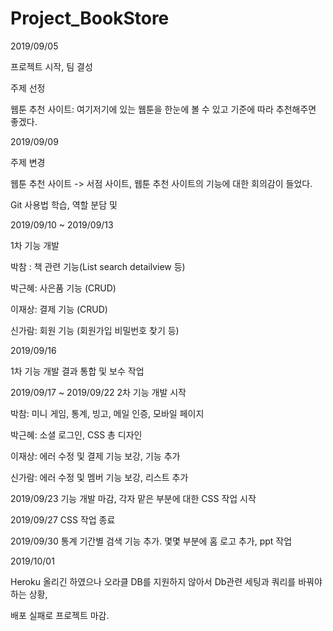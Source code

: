 # Project_BookStore



2019/09/05 

프로젝트 시작, 팀 결성 

주제 선정 

웹툰 추천 사이트: 여기저기에 있는 웹툰을 한눈에 볼 수 있고 기준에 따라 추천해주면 좋겠다.


2019/09/09

주제 변경  

웹툰 추천 사이트 -> 서점 사이트, 웹툰 추천 사이트의 기능에 대한 회의감이 들었다.

Git 사용법 학습, 역할 분담 및 


2019/09/10
~
2019/09/13

1차 기능 개발 

박참 : 책 관련 기능(List search detailview 등)

박근혜: 사은품 기능 (CRUD) 

이재상: 결제 기능 (CRUD)

신가람: 회원 기능 (회원가입 비밀번호 찾기 등)


2019/09/16

1차 기능 개발 결과 통합 및 보수 작업


2019/09/17
~
2019/09/22
2차 기능 개발 시작

박참: 미니 게임, 통계, 빙고, 메일 인증, 모바일 페이지

박근혜: 소셜 로그인, CSS 총 디자인

이재상: 에러 수정 및 결제 기능 보강, 기능 추가

신가람: 에러 수정 및 멤버 기능 보강, 리스트 추가


2019/09/23 기능 개발 마감, 각자 맡은 부분에 대한 CSS 작업 시작

2019/09/27 CSS 작업 종료

2019/09/30 통계 기간별 검색 기능 추가. 몇몇 부분에 홈 로고 추가, ppt 작업

2019/10/01 

Heroku 올리긴 하였으나 오라클 DB를 지원하지 않아서 Db관련 세팅과 쿼리를 바꿔야하는 상황, 

배포 실패로 프로젝트 마감. 



